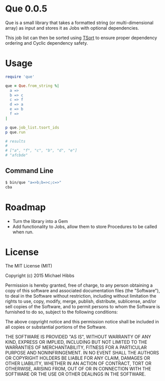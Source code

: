 # Que 0.0.5

Que is a small library that takes a formatted string (or multi-dimensional 
array) as input and stores it as Jobs with optional dependencies.

This job list can then be sorted using 
[TSort](http://ruby-doc.org/stdlib/libdoc/tsort/rdoc/TSort.html) to ensure
proper dependency ordering and Cyclic dependency safety.

# Usage
```ruby
require 'que'

que = Que.from_string %|
  a =>
  b => c
  c => f
  d => a
  e => b
  f =>
|

p que.job_list.tsort_ids
p que.run

# results
# 
# ["a", "f", "c", "b", "d", "e"]
# "afcbde"
```

## Command Line

```bash
$ bin/que "a=>b;b=>c;c=>"
cba
```

# Roadmap

- Turn the library into a Gem
- Add functionality to Jobs, allow them to store Procedures to be called when
  run.

# License

The MIT License (MIT)

Copyright (c) 2015 Michael Hibbs

Permission is hereby granted, free of charge, to any person obtaining a copy
of this software and associated documentation files (the "Software"), to deal
in the Software without restriction, including without limitation the rights
to use, copy, modify, merge, publish, distribute, sublicense, and/or sell
copies of the Software, and to permit persons to whom the Software is
furnished to do so, subject to the following conditions:

The above copyright notice and this permission notice shall be included in
all copies or substantial portions of the Software.

THE SOFTWARE IS PROVIDED "AS IS", WITHOUT WARRANTY OF ANY KIND, EXPRESS OR
IMPLIED, INCLUDING BUT NOT LIMITED TO THE WARRANTIES OF MERCHANTABILITY,
FITNESS FOR A PARTICULAR PURPOSE AND NONINFRINGEMENT. IN NO EVENT SHALL THE
AUTHORS OR COPYRIGHT HOLDERS BE LIABLE FOR ANY CLAIM, DAMAGES OR OTHER
LIABILITY, WHETHER IN AN ACTION OF CONTRACT, TORT OR OTHERWISE, ARISING FROM,
OUT OF OR IN CONNECTION WITH THE SOFTWARE OR THE USE OR OTHER DEALINGS IN
THE SOFTWARE.
